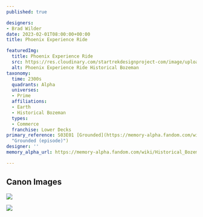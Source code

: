 ```yaml
---
published: true

designers:
- Brad Wilder
date: 2023-02-01T08:00:00+00:00
title: Phoenix Experience Ride

featuredImg:
  title: Phoenix Experience Ride
  src: https://res.cloudinary.com/startrekdesignproject-com/image/upload/v1675394871/Phoenix-Experience-Ride.png
  alt: Phoenix Experience Ride Historical Bozeman
taxonomy:
  time: 2300s
  quadrants: Alpha
  universes:
  - Prime
  affiliations:
  - Earth
  - Historical Bozeman
  types:
  - Commerce
  franchise: Lower Decks
primary_reference: S03E01 [Grounded](https://memory-alpha.fandom.com/wiki/Grounded_(episode)
  "Grounded (episode)")
designer: ''
memory_alpha_url: https://memory-alpha.fandom.com/wiki/Historical_Bozeman

---
```

## Canon Images

![](https://res.cloudinary.com/startrekdesignproject-com/image/upload/v1675394871/Phoenix-Experience-Ride_LDS-3x1-2.jpg)

![](https://res.cloudinary.com/startrekdesignproject-com/image/upload/v1675394871/Phoenix-Experience-Ride_LDS-3x1-1.jpg)